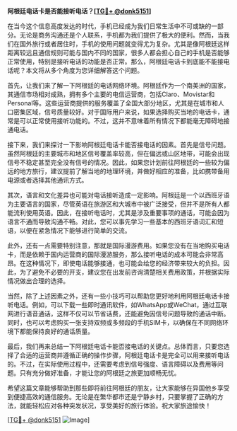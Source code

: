 **阿根廷电话卡是否能接听电话？[[TG💪+ @donk5151](https://t.me/s/donk5151)]**

在当今这个信息高度发达的时代，手机已经成为我们日常生活中不可或缺的一部分。无论是商务沟通还是个人联系，手机都为我们提供了极大的便利。然而，当我们在国外旅行或者居住时，手机的使用问题就变得尤为复杂。尤其是像阿根廷这样距离较远且通信规则可能与国内不同的国家，很多人都会担心自己的手机是否能够正常使用，特别是接听电话的功能是否正常。那么，阿根廷电话卡到底能不能接电话呢？本文将从多个角度为您详细解答这个问题。

首先，让我们来了解一下阿根廷的电话网络环境。阿根廷作为一个南美洲的国家，其通信市场相对成熟，拥有多个主要的电信运营商，包括Claro、Movistar和Personal等。这些运营商提供的服务覆盖了全国大部分地区，尤其是在城市和人口密集区域，信号质量较好。对于国际用户来说，如果选择购买当地的电话卡，通常是可以正常使用接听功能的。不过，这并不意味着所有情况下都能毫无障碍地接通电话。

接下来，我们来探讨一下影响阿根廷电话卡能否接电话的因素。首先是信号问题。虽然阿根廷的主要城市和地区信号覆盖率较高，但在偏远或山区地带，可能会出现信号不稳定甚至完全没有信号的情况。因此，如果您计划前往阿根廷的一些较为偏远的地方旅行，建议提前了解当地的地理环境，并做好相应的准备，比如携带备用电源或者选择其他通讯方式。

其次，语言和文化差异也可能对电话接听造成一定影响。阿根廷是一个以西班牙语为主要语言的国家，尽管英语在旅游区和大城市中被广泛接受，但并不是所有人都能流利使用英语。因此，在接听电话时，尤其是涉及重要事项的通话，可能会因为语言不通而导致沟通不畅。对此，您可以事先学习一些基本的西班牙语词汇和短语，以便在紧急情况下能够进行简单的交流。

此外，还有一点需要特别注意，那就是国际漫游费用。如果您没有在当地购买电话卡，而是依赖于国内运营商的国际漫游服务，那么接听电话的成本可能会非常高昂。在这种情况下，即使电话能够接通，也可能会给您的经济带来较大的负担。因此，为了避免不必要的开支，建议您在出发前咨询清楚相关费用政策，并根据实际情况做出合理的选择。

当然，除了上述因素之外，还有一些小技巧可以帮助您更好地利用阿根廷电话卡接听电话。例如，可以下载一些即时通讯软件，如WhatsApp或WeChat，通过互联网进行语音通话，这样不仅可以节省话费，还能避免因信号问题导致的通话中断。同时，也可以考虑购买一张支持双频或多频段的手机SIM卡，以确保在不同网络环境下都能保持良好的通话质量。

最后，我们再来总结一下阿根廷电话卡能否接电话的关键点。总体而言，只要您选择了合适的运营商并遵循正确的操作步骤，阿根廷电话卡是完全可以用来接听电话的。不过，在实际使用过程中，还需要考虑到信号强度、语言障碍以及费用等问题。只有充分做好准备，才能让您的阿根廷之旅更加顺畅无忧。

希望这篇文章能够帮助到那些即将前往阿根廷的朋友，让大家能够在异国他乡享受到便捷高效的通信服务。无论是在繁华都市还是宁静乡村，只要掌握了正确的方法，就能轻松应对各种突发状况，享受美好的旅行体验。祝大家旅途愉快！

[[TG💪+ @donk5151](https://t.me/s/donk5151) ![Image](https://i.postimg.cc/rwNCRYN7/Snipaste-2025-04-30-17-27-05.png)]